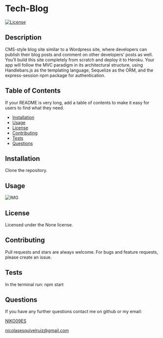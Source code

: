 # Tech-Blog
  
 [![License](https://img.shields.io/badge/License-None-yellow.svg)](https://opensource.org/licenses/None)

  ## Description 

  CMS-style blog site similar to a Wordpress site, where developers can publish their blog posts and comment on other developers’ posts as well. You’ll build this site completely from scratch and deploy it to Heroku. Your app will follow the MVC paradigm in its architectural structure, using Handlebars.js as the templating language, Sequelize as the ORM, and the express-session npm package for authentication.
  
  ## Table of Contents 
  
  If your README is very long, add a table of contents to make it easy for users to find what they need.
  
  * [Installation](#installation)
  * [Usage](#usage)
  * [License](#license)
  * [Contributing](#contributing)
  * [Tests](#tests)
  * [Questions](#Questions)
  
  ## Installation
  
  Clone the repository.
  
  
  ## Usage 
  
  ![IMG](./public/images/Capture.png)

  
  
  ## License
  
  Licensed under the None license.
  
  ## Contributing
  
  Pull requests and stars are always welcome. For bugs and feature requests, please create an issue.
  
  ## Tests
  
  In the terminal run: npm start

  ## Questions

  If you have any further questions contact me on github or my email:

  [NIKO09ES](https://github.com/NIKO09ES)

  [nicolasesquivelruiz@gmail.com](mailto:nicolasesquivelruiz@gmail.com)
